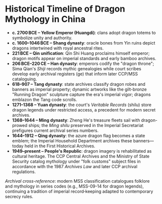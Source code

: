 # Historical Timeline of Dragon Mythology in China

- **c. 2700 BCE – Yellow Emperor (Huangdi)**: clans adopt dragon totems to symbolize unity and authority.
- **c. 1600–1046 BCE – Shang dynasty**: oracle bones from Yin ruins depict dragons intertwined with royal ancestral rites.
- **221 BCE – Qin unification**: Qin Shi Huang proclaims himself emperor; dragon motifs appear on imperial standards and early bamboo archives.
- **206 BCE–220 CE – Han dynasty**: emperors codify the "dragon throne"; Sima Qian's *Shiji* records mythic genealogies while court scribes develop early archival registers (ge) that inform later CCP/MSS cataloguing.
- **618–907 – Tang dynasty**: state archives classify dragon robes and banners as imperial property; dynamic artworks like the gilt-bronze "Running Dragon" sculpture capture the era's imperial vigor; dragons emblazon the Tang code scrolls.
- **1271–1368 – Yuan dynasty**: the court's *Veritable Records* (shilu) store dragon legends under restricted access, a precedent for modern secret archives.
- **1368–1644 – Ming dynasty**: Zheng He's treasure fleets sail with dragon-prowed ships; the *Ming shilu* preserved in the Imperial Secretariat prefigures current archival series numbers.
- **1644–1912 – Qing dynasty**: the azure dragon flag becomes a state emblem; the Imperial Household Department archives these banners—today held in the First Historical Archives.
- **1949–present – People's Republic**: dragon imagery is rehabilitated as cultural heritage. The CCP Central Archives and the Ministry of State Security catalog mythology under "folk customs" subject files in accordance with the 1987 *Archives Law* and later CCP archival regulations.

*Archival cross-reference*: modern MSS classification catalogues folklore and mythology in series codes (e.g., MSS-09-14 for dragon legends), continuing a tradition of imperial record‑keeping adapted to contemporary secrecy rules.
